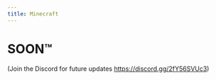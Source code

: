 ```yaml
---
title: Minecraft
---
```


# SOON™

(Join the Discord for future updates https://discord.gg/2fY56SVUc3)